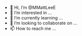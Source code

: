- 👋 Hi, I’m @MMattLeeE
- 👀 I’m interested in ...
- 🌱 I’m currently learning ...
- 💞️ I’m looking to collaborate on ...
- 📫 How to reach me ...

<!---
MMattLeeE/MMattLeeE is a ✨ special ✨ repository because its `README.md` (this file) appears on your GitHub profile.
You can click the Preview link to take a look at your changes.
--->
